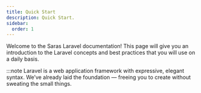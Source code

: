 ```yaml
---
title: Quick Start
description: Quick Start.
sidebar:
  order: 1
---
```




Welcome to the Saras Laravel documentation! This page will give you an introduction to the Laravel concepts and best practices that you will use on a daily basis.

:::note
Laravel is a web application framework with expressive, elegant syntax. We’ve already laid the foundation — freeing you to create without sweating the small things.